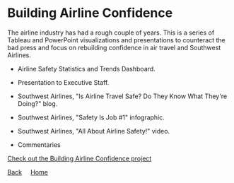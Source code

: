 <link rel="stylesheet" href="/assets/css/main.css">

# Building Airline Confidence

The airline industry has had a rough couple of years. This is a series of Tableau and PowerPoint visualizations and presentations to counteract the bad press and focus on rebuilding confidence in air travel and Southwest Airlines.

*	Airline Safety Statistics and Trends Dashboard.

*	Presentation to Executive Staff.

*	Southwest Airlines, "Is Airline Travel Safe?  Do They Know What They're Doing?" blog.

*	Southwest Airlines, "Safety Is Job #1" infographic.

*	Southwest Airlines, "All About Airline Safety!" video.

*	Commentaries

[Check out the Building Airline Confidence project](https://github.com/michelle-bh/michelle-bh.github.io/tree/main/Building-Airline-Confidence)



[Back](../README.md) &nbsp; &nbsp; [Home](https://michelle-bh.github.io/)

